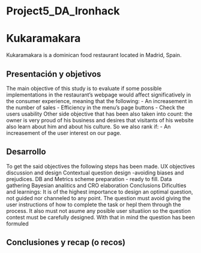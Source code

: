 # Project5_DA_Ironhack

# Kukaramakara
Kukaramakara is a dominican food restaurant located in Madrid, Spain.


## Presentación y objetivos

The main objective of this study is to evaluate if some possible implementations in the restaurant’s webpage would affect significatively in the consumer experience, meaning that the following:
    - An increasement in the number of sales
    - Efficiency in the menu’s page buttons
    - Check the users usability
Other side objective that has been also taken into count: the owner is very proud of his business and desires that visitants of his website also learn about him and about his culture. So we also rank if:
    - An increasement of the user interest on our page.
    
    
    
## Desarrollo
To get the said objectives the following steps has been made.
UX objectives discussion and design
Contextual question design -avoiding biases and prejudices.
DB and Metrics scheme preparation - ready to fill.
Data gathering
Bayesian analitics and CRO elaboration
Conclusions
Dificulties and learnings:
It is of the highest importance to design an optimal question, not guided nor channeled to any point. The question must avoid giving the user instructions of how to complete the task or hepl them through the process. It also must not asume any posible user situatiion so the question contest must be carefully designed. With that in mind the question has been formuled



## Conclusiones y recap (o recos)
